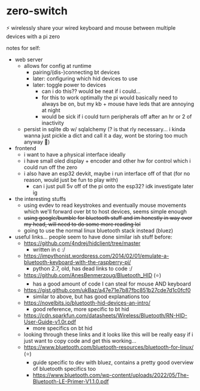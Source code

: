 # zero-switch
⚡ wirelessly share your wired keyboard and mouse between multiple devices with a pi zero

notes for self:
- web server 
    - allows for config at runtime
        - pairing/(dis-)connecting bt devices
        - later: configuring which hid devices to use
        - later: toggle power to devices
            - can i do this?? would be neat if i could...
            - for this to work optimally the pi would basically need to always be on, but my kb + mouse have leds that are annoying at night
            - would be sick if i could turn peripherals off after an hr or 2 of inactivity
    - persist in sqlite db w/ sqlalchemy (? is that rly necessary... i kinda wanna just pickle a dict and call it a day, wont be storing too much anyway 🙈)
- frontend
    - i want to have a physical interface ideally
    - i have small oled display + encoder and other hw for control which i could run off the zero
    - i also have an esp32 devkit, maybe i run interface off of that (for no reason, would just be fun to play with)
        - can i just pull 5v off of the pi onto the esp32? idk investigate later ig
- the interesting stuffs
    - using evdev to read keystrokes and eventually mouse movements which we'll forward over bt to host devices, seems simple enough
    - ~~using google/bumble for bluetooth stuff and im honestly in way over my head, will need to do some more reading lol~~
    - going to use the normal linux bluetooth stack instead (bluez)
- useful links... people seem to have done similar ish stuff before:
    - https://github.com/4ndrej/hidclient/tree/master
        - written in c :/
    - https://impythonist.wordpress.com/2014/02/01/emulate-a-bluetooth-keyboard-with-the-raspberry-pi/
        - python 2.7, old, has dead links to code :/
    - https://github.com/AnesBenmerzoug/Bluetooth_HID (⭐)
        - has a good amount of code I can steal for mouse AND keyboard
    - https://gist.github.com/ukBaz/a47e71e7b87fbc851b27cde7d1c0fcf0
        - similar to above, but has good explanations too
    - https://novelbits.io/bluetooth-hid-devices-an-intro/
        - good reference, more specific to bt hid
    - https://cdn.sparkfun.com/datasheets/Wireless/Bluetooth/RN-HID-User-Guide-v1.0r.pdf
        - more specifics on bt hid
    - looking through these links and it looks like this will be really easy if i just want to copy code and get this working...
    - https://www.bluetooth.com/bluetooth-resources/bluetooth-for-linux/ (⭐)
        - guide specific to dev with bluez, contains a pretty good overview of bluetooth specifics too
        - https://www.bluetooth.com/wp-content/uploads/2022/05/The-Bluetooth-LE-Primer-V1.1.0.pdf